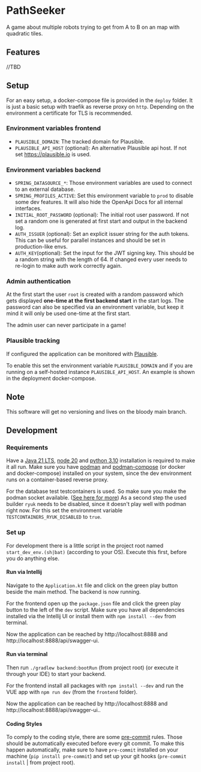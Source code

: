 # PathSeeker

A game about multiple robots trying to get from A to B on an map with quadratic tiles.

## Features

//TBD

## Setup

For an easy setup, a docker-compose file is provided in the `deploy` folder.
It is just a basic setup with traefik as reverse proxy on `http`.
Depending on the environment a certificate for TLS is recommended.

### Environment variables frontend

* `PLAUSIBLE_DOMAIN`: The tracked domain for Plausible.
* `PLAUSIBLE_API_HOST` (optional): An alternative Plausible api host. If not set https://plausible.io is used.

### Environment variables backend

* `SPRING_DATASOURCE_*`: Those environment variables are used to connect to an external database.
* `SPRING_PROFILES_ACTIVE`: Set this environment variable to `prod` to disable some dev features.
  It will also hide the OpenApi Docs for all internal interfaces.
* `INITIAL_ROOT_PASSWORD` (optional): The initial root user password.
  If not set a random one is generated at first start and output in the backend log.
* `AUTH_ISSUER` (optional): Set an explicit issuer string for the auth tokens.
  This can be useful for parallel instances and should be set in production-like envs.
* `AUTH_KEY`(optional): Set the input for the JWT signing key.
  This should be a random string with the length of 64. If changed every user needs to re-login to make auth work correctly again.

### Admin authentication

At the first start the user `root` is created with a random password which gets displayed **one-time at the first backend start** in the start logs.
The password can also be specified via an environment variable, but keep it mind it will only be used one-time at the first start.

The admin user can never participate in a game!

### Plausible tracking

If configured the application can be monitored with [Plausible](https://plausible.io/).

To enable this set the environment variable `PLAUSIBLE_DOMAIN`
and if you are running on a self-hosted instance `PLAUSIBLE_API_HOST`.
An example is shown in the deployment docker-compose.

## Note

This software will get no versioning and lives on the bloody main branch.

## Development

### Requirements

Have a [Java 21 LTS](https://adoptium.net/de/temurin/releases/?package=jdk&version=21), [node 20](https://nodejs.org/en/download/) and
[python 3.10](https://www.python.org/downloads/) installation is required to make it all run.
Make sure you have [podman](https://podman.io/docs/installation) and [podman-compose](https://github.com/containers/podman-compose)
(or docker and docker-compose) installed on your system, since the dev environment runs on a container-based reverse proxy.

For the database test testcontainers is used. So make sure you make the podman socket available.
([See here for more](https://podman-desktop.io/docs/migrating-from-docker/using-the-docker_host-environment-variable))
As a second step the used builder `ryuk` needs to be disabled, since it doesn't play well with podman right now.
For this set the environment variable `TESTCONTAINERS_RYUK_DISABLED` to `true`.

### Set up

For development there is a little script in the project root named `start_dev_env.(sh|bat)` (according to your OS).
Execute this first, before you do anything else.

#### Run via Intellij

Navigate to the `Application.kt` file and click on the green play button beside the main method. The backend is now running.

For the frontend open up the `package.json` file and click the green play button to the left of the `dev` script.
Make sure you have all dependencies installed via the Intellij UI or install them with `npm install --dev` from terminal.

Now the application can be reached by http://localhost:8888 and http://localhost:8888/api/swagger-ui.

#### Run via terminal

Then run `./gradlew backend:bootRun` (from project root) (or execute it through your IDE) to start your backend.

For the frontend install all packages with `npm install --dev` and run the VUE app with `npm run dev` (from the `frontend` folder).

Now the application can be reached by http://localhost:8888 and http://localhost:8888/api/swagger-ui..

#### Coding Styles

To comply to the coding style, there are some [pre-commit](https://pre-commit.com/) rules.
Those should be automatically executed before every git commit.
To make this happen automatically, make sure to have `pre-commit` installed on your machine (`pip install pre-commit`)
and set up your git hooks (`pre-commit install` | from project root).
